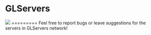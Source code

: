 GLServers
=========

<img src="http://gldesert.com/forums/images/Seamus/misc/logo.png">
=========
Feel free to report bugs or leave suggestions for the servers in GLServers network!
